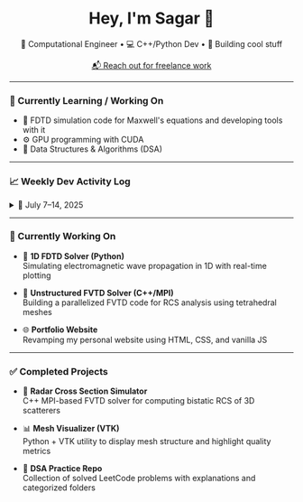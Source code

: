 <h1 align="center">Hey, I'm Sagar 👋</h1>
<p align="center">🔬 Computational Engineer • 💻 C++/Python Dev • 🚀 Building cool stuff</p>
<p align="center"><a href="mailto:sagar@example.com">📬 Reach out for freelance work</a></p>

---

### 🧠 Currently Learning / Working On
- 🧊 FDTD simulation code for Maxwell's equations and developing tools with it
- ⚙️ GPU programming with CUDA
- 🧩 Data Structures & Algorithms (DSA)

---

### 📈 Weekly Dev Activity Log

<details>
  <summary>📅 July 7–14, 2025</summary>

- ✅ Solved LeetCode #5 and #125  
- ⚡ Built 1D FDTD simulation  
- 📉 Visualized `Ez` field with Matplotlib  
- 🛠 Refactored FVTD project CMake structure  

</details>

---

### 🚧 Currently Working On

- 🧠 **1D FDTD Solver (Python)**  
  Simulating electromagnetic wave propagation in 1D with real-time plotting

- 🧱 **Unstructured FVTD Solver (C++/MPI)**  
  Building a parallelized FVTD code for RCS analysis using tetrahedral meshes

- 🌐 **Portfolio Website**  
  Revamping my personal website using HTML, CSS, and vanilla JS

---

### ✅ Completed Projects

- 🔭 **Radar Cross Section Simulator**  
  C++ MPI-based FVTD solver for computing bistatic RCS of 3D scatterers

- 📊 **Mesh Visualizer (VTK)**  
  Python + VTK utility to display mesh structure and highlight quality metrics

- 🧮 **DSA Practice Repo**  
  Collection of solved LeetCode problems with explanations and categorized folders

